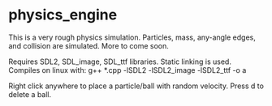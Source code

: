 # physics_engine
This is a very rough physics simulation. Particles, mass, any-angle edges, and collision are simulated. More to come soon.

Requires SDL2, SDL_image, SDL_ttf libraries. Static linking is used.
Compiles on linux with:
g++ *.cpp -lSDL2 -lSDL2_image -lSDL2_ttf -o a

Right click anywhere to place a particle/ball with random velocity. Press d to delete a ball.
